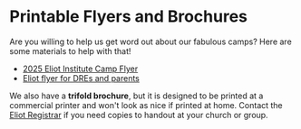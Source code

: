 # Printable Flyers and Brochures

Are you willing to help us get word out about our fabulous camps? Here are some materials to help with that!

- [2025 Eliot Institute Camp Flyer](/content/pdf/form/2025_Eliot_Flyer.pdf)
- [Eliot flyer for DREs and parents](/content/pdf/form/DRE_Day_In_the_Life_For_Kids_at_Eliot_3.0.pdf)

We also have a **trifold brochure**, but it is designed to be printed at a commercial printer and won't look as nice if printed at home. Contact the [Eliot Registrar](mailto://registar@eliotinstitute.org) if you need copies to handout at your church or group.